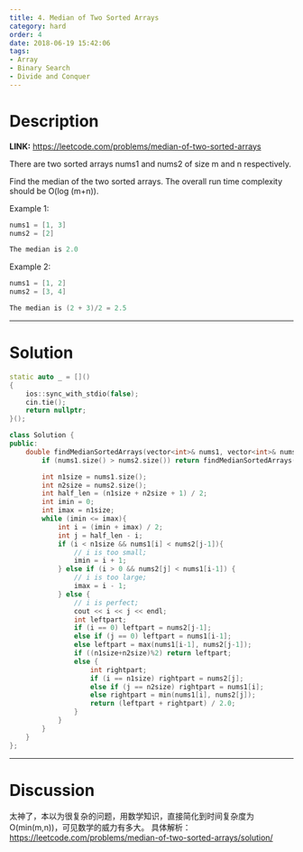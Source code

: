 ```yaml
---
title: 4. Median of Two Sorted Arrays
category: hard
order: 4
date: 2018-06-19 15:42:06
tags:
- Array
- Binary Search
- Divide and Conquer
---
```


<!-- 记得完善 tags 和 category 字段 -->

# Description

**LINK:** https://leetcode.com/problems/median-of-two-sorted-arrays

There are two sorted arrays nums1 and nums2 of size m and n respectively.

Find the median of the two sorted arrays. The overall run time complexity should be O(log (m+n)).

Example 1:
```C++
nums1 = [1, 3]
nums2 = [2]

The median is 2.0
```

Example 2:
```C++
nums1 = [1, 2]
nums2 = [3, 4]

The median is (2 + 3)/2 = 2.5
```


----------
# Solution
```c++
static auto _ = []()
{
    ios::sync_with_stdio(false);
    cin.tie();
    return nullptr;
}();

class Solution {
public:
    double findMedianSortedArrays(vector<int>& nums1, vector<int>& nums2) {
        if (nums1.size() > nums2.size()) return findMedianSortedArrays(nums2, nums1);

        int n1size = nums1.size();
        int n2size = nums2.size();
        int half_len = (n1size + n2size + 1) / 2;
        int imin = 0;
        int imax = n1size;
        while (imin <= imax){
            int i = (imin + imax) / 2;
            int j = half_len - i;
            if (i < n1size && nums1[i] < nums2[j-1]){
                // i is too small;
                imin = i + 1;
            } else if (i > 0 && nums2[j] < nums1[i-1]) {
                // i is too large;
                imax = i - 1;
            } else {
                // i is perfect;
                cout << i << j << endl;
                int leftpart;
                if (i == 0) leftpart = nums2[j-1];
                else if (j == 0) leftpart = nums1[i-1];
                else leftpart = max(nums1[i-1], nums2[j-1]);
                if ((n1size+n2size)%2) return leftpart;
                else {
                    int rightpart;
                    if (i == n1size) rightpart = nums2[j];
                    else if (j == n2size) rightpart = nums1[i];
                    else rightpart = min(nums1[i], nums2[j]);
                    return (leftpart + rightpart) / 2.0;
                }
            }
        }
    }
};
```
----------
# Discussion

太神了，本以为很复杂的问题，用数学知识，直接简化到时间复杂度为O(min(m,n))，可见数学的威力有多大。
具体解析：https://leetcode.com/problems/median-of-two-sorted-arrays/solution/